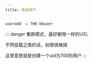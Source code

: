 ```yaml
---
title: 添加用户
---
```


``` bash
useradd -u 700 bbuser
```
::: danger
集群模式，最好都用一样的UID,

不然挂载之类的话，权限很难搞

这里意思就是创建一个uid为700的用户
:::

